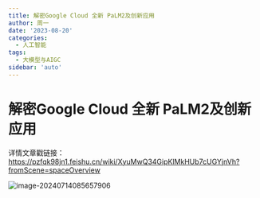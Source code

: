 ```yaml
---
title: 解密Google Cloud 全新 PaLM2及创新应用
author: 周一
date: '2023-08-20'
categories:
  - 人工智能
tags:
  - 大模型与AIGC
sidebar: 'auto'
---
```




# 解密Google Cloud 全新 PaLM2及创新应用

详情文章戳链接：https://pzfqk98jn1.feishu.cn/wiki/XyuMwQ34GipKlMkHUb7cUGYjnVh?fromScene=spaceOverview



![image-20240714085657906](https://mondaylab-1309616765.cos.ap-shanghai.myqcloud.com/images/202407140856407.png)